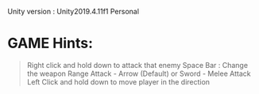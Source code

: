 Unity version : Unity2019.4.11f1 Personal <DX11>

GAME Hints:
===========
> Right click and hold down to attack that enemy
> Space Bar : Change the weapon Range Attack - Arrow (Default) or Sword - Melee Attack
> Left Click and hold down to move player in the direction

